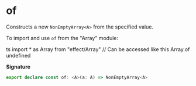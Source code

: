 # of

Constructs a new `NonEmptyArray<A>` from the specified value.

To import and use `of` from the "Array" module:

ts
import \* as Array from "effect/Array"
// Can be accessed like this
Array.of
undefined

**Signature**

```ts
export declare const of: <A>(a: A) => NonEmptyArray<A>
```
